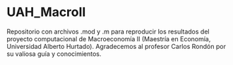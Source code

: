 # UAH_MacroII
Repositorio con archivos .mod y .m para reproducir los resultados del proyecto computacional de Macroeconomía II (Maestría en Economía, Universidad Alberto Hurtado). Agradecemos al profesor Carlos Rondón por su valiosa guía y conocimientos.

